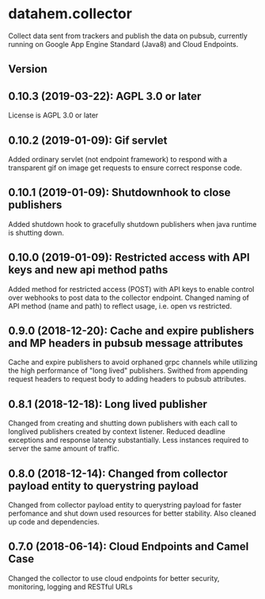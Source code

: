 # datahem.collector

Collect data sent from trackers and publish the data on pubsub, currently running on Google App Engine Standard (Java8) and Cloud Endpoints.

## Version
## 0.10.3 (2019-03-22): AGPL 3.0 or later
License is AGPL 3.0 or later

## 0.10.2 (2019-01-09): Gif servlet
Added ordinary servlet (not endpoint framework) to respond with a transparent gif on image get requests to ensure correct response code.

## 0.10.1 (2019-01-09): Shutdownhook to close publishers
Added shutdown hook to gracefully shutdown publishers when java runtime is shutting down.

## 0.10.0 (2019-01-09): Restricted access with API keys and new api method paths
Added method for restricted access (POST) with API keys to enable control over webhooks to post data to the collector endpoint.
Changed naming of API method (name and path) to reflect usage, i.e. open vs restricted.

## 0.9.0 (2018-12-20): Cache and expire publishers and MP headers in pubsub message attributes
Cache and expire publishers to avoid orphaned grpc channels while utilizing the high performance of "long lived" publishers.
Swithed from appending request headers to request body to adding headers to pubsub attributes.

## 0.8.1 (2018-12-18): Long lived publisher
Changed from creating and shutting down publishers with each call to longlived publishers created by context listener. Reduced deadline exceptions and response latency substantially. Less instances required to server the same amount of traffic.

## 0.8.0 (2018-12-14): Changed from collector payload entity to querystring payload
Changed from collector payload entity to querystring payload for faster perfomance and shut down used resources for better stability. Also cleaned up code and dependencies.

## 0.7.0 (2018-06-14): Cloud Endpoints and Camel Case
Changed the collector to use cloud endpoints for better security, monitoring, logging and RESTful URLs